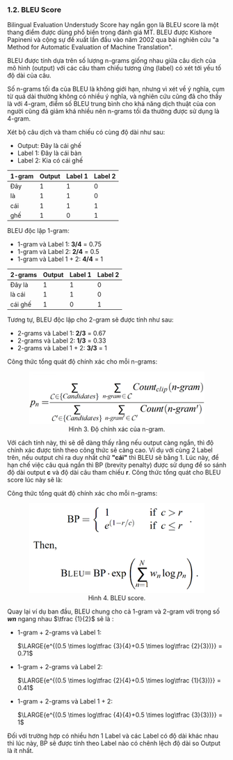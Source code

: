 ### __1.2. BLEU Score__

Bilingual Evaluation Understudy Score hay ngắn gọn là BLEU score là một thang điểm được dùng phổ biến trong đánh giá MT. BLEU được Kishore Papineni và cộng sự đề xuất lần đầu vào năm 2002 qua bài nghiên cứu "a Method for Automatic Evaluation of Machine Translation".

BLEU được tính dựa trên số lượng n-grams giống nhau giữa câu dịch của mô hình (output) với các câu tham chiếu tương ứng (label) có xét tới yếu tố độ dài của câu.

Số n-grams tối đa của BLEU là không giới hạn, nhưng vì xét về ý nghĩa, cụm từ quá dài thường không có nhiều ý nghĩa, và nghiên cứu cũng đã cho thấy là với 4-gram, điểm số BLEU trung bình cho khả năng dịch thuật của con người cũng đã giảm khá nhiều nên n-grams tối đa thường được sử dụng là 4-gram.

Xét bộ câu dịch và tham chiếu có cùng độ dài như sau:

* Output: Đây là cái ghế
* Label 1: Đây là cái bàn
* Label 2: Kia có cái ghế

| 1-gram | Output | Label 1 | Label 2 |
|--------|--------|---------|---------|
| Đây    | 1 | 1 | 0 |
| là     | 1 | 1 | 0 |
| cái    | 1 | 1 | 1 |
| ghế    | 1 | 0 | 1 |

BLEU độc lập 1-gram:

* 1-gram và Label 1: __3/4__ = 0.75
* 1-gram và Label 2: __2/4__ = 0.5
* 1-gram và Label 1 + 2: __4/4__ = 1

| 2-grams | Output | Label 1 | Label 2 |
|---------|--------|---------|---------|
| Đây là  | 1 | 1 | 0 |
| là cái  | 1 | 1 | 0 |
| cái ghế | 1 | 0 | 1 |

Tương tự, BLEU độc lập cho 2-gram sẽ được tính như sau:

* 2-grams và Label 1: __2/3__ = 0.67
* 2-grams và Label 2: __1/3__ = 0.33
* 2-grams và Label 1 + 2: __3/3__ = 1

Công thức tổng quát độ chính xác cho mỗi n-grams:
<p align="center">
<img width="80%" src="images/BLEU0.png" />
<br>
Hình 3. Độ chính xác của n-gram.
</p>

Với cách tính này, thì sẽ dễ dàng thấy rằng nếu output càng ngắn, thì độ chính xác được tính theo công thức sẽ càng cao.
Ví dụ với cùng 2 Label trên, nếu output chỉ ra duy nhất chữ __"cái"__ thì BLEU sẽ bằng 1.
Lúc này, để hạn chế việc câu quá ngắn thì BP (brevity penalty) được sử dụng để so sánh độ dài output __c__ và độ dài câu tham chiếu __r__. Công thức tổng quát cho BLEU score lúc này sẽ là:

Công thức tổng quát độ chính xác cho mỗi n-grams:
<p align="center">
<img width="80%" src="images/BLEU.png" />
<br>
Hình 4. BLEU score.
</p>

Quay lại ví dụ ban đầu, BLEU chung cho cả 1-gram và 2-gram với trọng số __*wn*__ ngang nhau $\tfrac {1}{2}$ sẽ là :

* 1-gram + 2-grams và Label 1:
  
    $\LARGE{e^{(0.5 \times log\tfrac {3}{4}+0.5 \times log\tfrac {2}{3})}} = 0.71$

* 1-gram + 2-grams và Label 2:
  
  $\LARGE{e^{(0.5 \times log\tfrac {2}{4}+0.5 \times log\tfrac {1}{3})}} = 0.41$

* 1-gram + 2-grams và Label 1 + 2:
  
  $\LARGE{e^{(0.5 \times log\tfrac {4}{4}+0.5 \times log\tfrac {3}{3})}} = 1$

Đối với trường hợp có nhiều hơn 1 Label và các Label có độ dài khác nhau thì lúc này, BP sẽ được tính theo Label nào có chênh lệch độ dài so Output là ít nhất.
